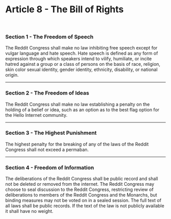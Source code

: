 # Article 8 - The Bill of Rights

<br>
    
### Section 1 - The Freedom of Speech

The Reddit Congress shall make no law inhibiting free speech except for vulgar language and hate speech. Hate speech is defined as any form of expression through which speakers intend to vilify, humiliate, or incite hatred against a group or a class of persons on the basis of race, religion, skin color sexual identity, gender identity, ethnicity, disability, or national origin.

---

### Section 2 - The Freedom of Ideas

The Reddit Congress shall make no law establishing a penalty on the holding of a belief or idea, such as an option as to the best flag option for the Hello Internet community.

---

### Section 3 - The Highest Punishment

The highest penalty for the breaking of any of the laws of the Reddit Congress shall not exceed a permaban.

---

### Section 4 - Freedom of Information

The deliberations of the Reddit Congress shall be public record and shall not be deleted or removed from the internet. The Reddit Congress may choose to seal discussion to the Reddit Congress, restricting review of deliberations to members of the Reddit Congress and the Monarchs, but binding measures may not be voted on in a sealed session. The full text of all laws shall be public records. If the text of the law is not publicly available it shall have no weight.
